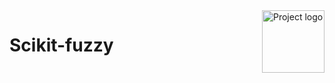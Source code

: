  <a href="https://pythonhosted.org/scikit-fuzzy/install.html" target="_blank">
        <img width=100px src="https://pythonhosted.org/scikit-fuzzy/_static/img/logo.png" alt="Project logo" align="right"></a>
 <h1>
        Scikit-fuzzy 
           
 </h1> 
